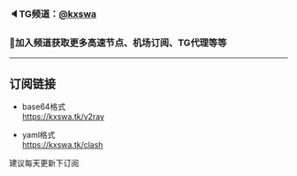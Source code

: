 ### 🔈TG频道：[@kxswa](https://t.me/kxswa/) 
### 🔔加入频道获取更多高速节点、机场订阅、TG代理等等  
***  
## 订阅链接
- base64格式  
https://kxswa.tk/v2ray

- yaml格式  
https://kxswa.tk/clash

建议每天更新下订阅
